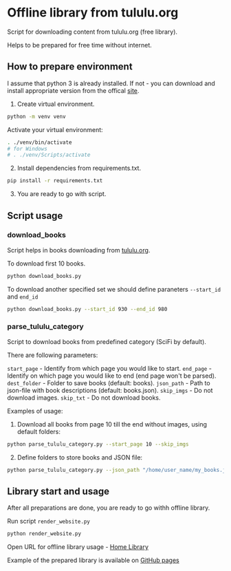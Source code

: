 # Offline library from tululu.org

Script for downloading content from tululu.org (free library).

Helps to be prepared for free time without internet.

## How to prepare environment

I assume that python 3 is already installed. If not - you can download and install appropriate version from the offical [site](https://python.org).

1. Create virtual environment.

```bash
python -m venv venv
```

Activate your virtual environment:

```bash
. ./venv/bin/activate
# for Windows
# . ./venv/Scripts/activate
```

2. Install dependencies from requirements.txt.

```bash
pip install -r requirements.txt
```

3. You are ready to go with script.

## Script usage

### download_books

Script helps in books downloading from [tululu.org](tululu.org).

To download first 10 books.

```bash
python download_books.py
```

To download another specified set we should define paraneters `--start_id` and `end_id`

```bash
python download_books.py --start_id 930 --end_id 980
```

### parse_tululu_category

Script to download books from predefined category (SciFi by default).

There are following parameters:

`start_page` - Identify from which page you would like to start.
`end_page` - Identify on which page you would like to end (end page won't be parsed).
`dest_folder` - Folder to save books (default: books).
`json_path` - Path to json-file with book descriptions (default: books.json).
`skip_imgs` - Do not download images.
`skip_txt` - Do not download books.

Examples of usage:

1. Download all books from page 10 till the end without images, using default folders:

```bash
python parse_tululu_category.py --start_page 10 --skip_imgs
```

2. Define folders to store books and JSON file:

```bash
python parse_tululu_category.py --json_path "/home/user_name/my_books.json" --dest_folder "/home/user_name/books_folder"
```

## Library start and usage

After all preparations are done, you are ready to go withh offline library.

Run script `render_website.py`

```bash
python render_website.py
```

Open URL for offline library usage - [Home Library](http://127.0.0.1:5500/pages/index1.html)

Example of the prepared library is available on [GitHub pages](https://aslepaugo.github.io/home-library/pages/index1.html)
